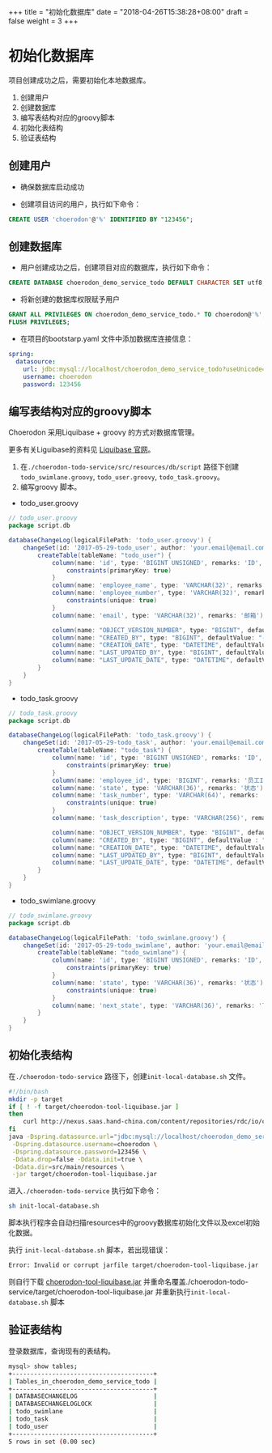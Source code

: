 +++
title = "初始化数据库"
date = "2018-04-26T15:38:28+08:00"
draft = false
weight = 3
+++

# 初始化数据库

项目创建成功之后，需要初始化本地数据库。

1. 创建用户
2. 创建数据库
3. 编写表结构对应的groovy脚本
4. 初始化表结构
5. 验证表结构

## 创建用户

* 确保数据库启动成功

* 创建项目访问的用户，执行如下命令：
``` sql
CREATE USER 'choerodon'@'%' IDENTIFIED BY "123456";
```

## 创建数据库

* 用户创建成功之后，创建项目对应的数据库，执行如下命令：
```sql
CREATE DATABASE choerodon_demo_service_todo DEFAULT CHARACTER SET utf8;
```

* 将新创建的数据库权限赋予用户
```sql
GRANT ALL PRIVILEGES ON choerodon_demo_service_todo.* TO choerodon@'%';
FLUSH PRIVILEGES;
```

* 在项目的bootstarp.yaml 文件中添加数据库连接信息：
```yaml
spring:
  datasource:
    url: jdbc:mysql://localhost/choerodon_demo_service_todo?useUnicode=true&characterEncoding=utf-8&useSSL=false
    username: choerodon
    password: 123456
```

## 编写表结构对应的groovy脚本

Choerodon 采用Liquibase + groovy 的方式对数据库管理。

更多有关Liguibase的资料见 [Liquibase 官网](http://www.liquibase.org/)。

1. 在`./choerodon-todo-service/src/resources/db/script` 路径下创建`todo_swimlane.groovy`, `todo_user.groovy`, `todo_task.groovy`。
2. 编写groovy 脚本。

* todo_user.groovy

```groovy
// todo_user.groovy
package script.db

databaseChangeLog(logicalFilePath: 'todo_user.groovy') {
    changeSet(id: '2017-05-29-todo_user', author: 'your.email@email.com') {
        createTable(tableName: "todo_user") {
            column(name: 'id', type: 'BIGINT UNSIGNED', remarks: 'ID', autoIncrement: true) {
                constraints(primaryKey: true)
            }
            column(name: 'employee_name', type: 'VARCHAR(32)', remarks: '员工名')
            column(name: 'employee_number', type: 'VARCHAR(32)', remarks: '员工号') {
                constraints(unique: true)
            }
            column(name: 'email', type: 'VARCHAR(32)', remarks: '邮箱')

            column(name: "OBJECT_VERSION_NUMBER", type: "BIGINT", defaultValue: "1")
            column(name: "CREATED_BY", type: "BIGINT", defaultValue: "-1")
            column(name: "CREATION_DATE", type: "DATETIME", defaultValueComputed: "CURRENT_TIMESTAMP")
            column(name: "LAST_UPDATED_BY", type: "BIGINT", defaultValue: "-1")
            column(name: "LAST_UPDATE_DATE", type: "DATETIME", defaultValueComputed: "CURRENT_TIMESTAMP")
        }
    }
}
```

* todo_task.groovy

```groovy
// todo_task.groovy
package script.db

databaseChangeLog(logicalFilePath: 'todo_task.groovy') {
    changeSet(id: '2017-05-29-todo_task', author: 'your.email@email.com') {
        createTable(tableName: "todo_task") {
            column(name: 'id', type: 'BIGINT UNSIGNED', remarks: 'ID', autoIncrement: true) {
                constraints(primaryKey: true)
            }
            column(name: 'employee_id', type: 'BIGINT', remarks: '员工ID')
            column(name: 'state', type: 'VARCHAR(36)', remarks: '状态')
            column(name: 'task_number', type: 'VARCHAR(64)', remarks: '任务编号') {
                constraints(unique: true)
            }
            column(name: 'task_description', type: 'VARCHAR(256)', remarks: '任务编号')

            column(name: "OBJECT_VERSION_NUMBER", type: "BIGINT", defaultValue : "1")
            column(name: "CREATED_BY", type: "BIGINT", defaultValue : "-1")
            column(name: "CREATION_DATE", type: "DATETIME", defaultValueComputed : "CURRENT_TIMESTAMP")
            column(name: "LAST_UPDATED_BY", type: "BIGINT", defaultValue : "-1")
            column(name: "LAST_UPDATE_DATE", type: "DATETIME", defaultValueComputed : "CURRENT_TIMESTAMP")
        }
    }
}
```

* todo_swimlane.groovy

```groovy
// todo_swimlane.groovy
package script.db

databaseChangeLog(logicalFilePath: 'todo_swimlane.groovy') {
    changeSet(id: '2017-05-29-todo_swimlane', author: 'your.email@email.com') {
        createTable(tableName: "todo_swimlane") {
            column(name: 'id', type: 'BIGINT UNSIGNED', remarks: 'ID', autoIncrement: true) {
                constraints(primaryKey: true)
            }
            column(name: 'state', type: 'VARCHAR(36)', remarks: '状态') {
                constraints(unique: true)
            }
            column(name: 'next_state', type: 'VARCHAR(36)', remarks: '下一状态')
        }
    }
}
```
## 初始化表结构

在`./choerodon-todo-service` 路径下，创建`init-local-database.sh` 文件。

```bash
#!/bin/bash
mkdir -p target
if [ ! -f target/choerodon-tool-liquibase.jar ]
then
    curl http://nexus.saas.hand-china.com/content/repositories/rdc/io/choerodon/choerodon-tool-liquibase/0.1.0/choerodon-tool-liquibase-0.1.0.jar -o target/choerodon-tool-liquibase.jar
fi
java -Dspring.datasource.url="jdbc:mysql://localhost/choerodon_demo_service_todo?useUnicode=true&characterEncoding=utf-8&useSSL=false" \
 -Dspring.datasource.username=choerodon \
 -Dspring.datasource.password=123456 \
 -Ddata.drop=false -Ddata.init=true \
 -Ddata.dir=src/main/resources \
 -jar target/choerodon-tool-liquibase.jar
```

进入`./choerodon-todo-service` 执行如下命令：
```bash
sh init-local-database.sh
```

脚本执行程序会自动扫描resources中的groovy数据库初始化文件以及excel初始化数据。

执行 `init-local-database.sh` 脚本，若出现错误：
```bash
Error: Invalid or corrupt jarfile target/choerodon-tool-liquibase.jar
```

则自行下载 [choerodon-tool-liquibase.jar](http://nexus.saas.hand-china.com/content/repositories/rdc/io/choerodon/choerodon-tool-liquibase/0.1.0) 并重命名覆盖./choerodon-todo-service/target/choerodon-tool-liquibase.jar 并重新执行`init-local-database.sh` 脚本

## 验证表结构

登录数据库，查询现有的表结构。

```bash
mysql> show tables;
+---------------------------------------+
| Tables_in_choerodon_demo_service_todo |
+---------------------------------------+
| DATABASECHANGELOG                     |
| DATABASECHANGELOGLOCK                 |
| todo_swimlane                         |
| todo_task                             |
| todo_user                             |
+---------------------------------------+
5 rows in set (0.00 sec)
```